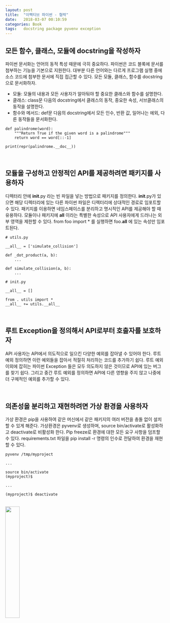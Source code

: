 ```yaml
---
layout: post
title:  "이펙티브 파이썬 - 협력"
date:   2018-03-07 00:10:59
categories: Book
tags:	docstring package pyvenv exception
---
```


## 모든 함수, 클래스, 모듈에 docstring을 작성하자
파이썬 문서화는 언어의 동적 특성 때문에 극히 중요하다. 파이썬은 코드 블록에 문서를 첨부하는 기능을 기본으로 지원한다. 대부분 다른 언어와는 다르게 프로그램 실행 중에 소스 코드에 첨부한 문서에 직접 접근할 수 있다. 모든 모듈, 클래스, 함수를 docstring 으로 문서화하자. 
- 모듈: 모듈의 내용과 모든 사용자가 알아둬야 할 중요한 클래스와 함수를 설명한다.
- 클래스: class문 다음의 docstring에서 클래스의 동작, 중요한 속성, 서브클래스의 동작을 설명한다. 
- 함수와 메서드: def문 다음의 docstring에서 모든 인수, 반환 값, 일어나는 에외, 다른 동작들을 문서화한다.

```
def palindrome(word):
    """Return True if the given word is a palindrome"""
    return word == word[::-1]

print(repr(palindrome.__doc__))
```
<br/>


## 모듈을 구성하고 안정적인 API를 제공하려면 패키지를 사용하자
디렉터리 안에 __init__.py 라는 빈 파일을 넣는 방법으로 패키지를 정의한다. __init__.py가 있으면 해당 디렉터리에 있는 다른 파이썬 파일은 디렉터리에 상대적인 경로로 임포트할 수 있다. 패키지를 이용하면 네임스페이스를 분리하고 명시적인 API를 제공해야 할 때 유용하다. 모듈이나 패키지에 __all__ 이라는 특별한 속성으로 API 사용자에게 드러나는 외부 영역을 제한할 수 있다. from foo import * 를 실행하면 foo.__all__ 에 있는 속성만 임포트된다. 
```
# utils.py

__all__ = ['simulate_collision']

def _dot_product(a, b):
    ...

def simulate_collision(a, b):
    ...

# init.py

__all__ = []

from . utils import *
__all__ += utils.__all__
```
<br/>

## 루트 Exception을 정의해서 API로부터 호출자를 보호하자
API 사용자는 API에서 의도적으로 일으킨 다양한 예외를 잡아낼 수 있어야 한다. 루트 예외 정의하면 이런 예외들을 잡아서 적절히 처리하는 코드를 추가하기 쉽다. 루트 예외 이외에 잡히는 파이썬 Exception 들은 모두 의도하지 않은 것이므로 API에 있는 버그를 찾기 쉽다. 그리고 중간 루트 예외를 정의하면 API에 다른 영향을 주지 않고 나중에 더 구체적인 예외를 추가할 수 있다. 

<br/>

## 의존성을 분리하고 재현하려면 가상 환경을 사용하자
가상 환경은 pip을 사용하여 같은 머신에서 같은 패키지의 여러 버전을 충돌 없이 설치 할 수 있게 해준다. 가상환경은 pyvenv로 생성하며, source bin/activate로 활성화하고 deactivate로 비활성화 한다. Pip freeze로 환경에 대한 모든 요구 사항을 덤프할 수 있다. requirements.txt 파일을 pip install -r 명령의 인수로 전달하여 환경을 재현할 수 있다. 
```
pyvenv /tmp/myproject

...

source bin/activate
(myproject)$

...

(myproject)$ deactivate

```
<br/>


<a href="http://www.aladin.co.kr/shop/wproduct.aspx?ItemId=80277523">
  <img class="book" style="width: 30%; height: 30%" src="http://image.aladin.co.kr/product/8027/75/cover/k212434638_1.jpg"/>
</a>